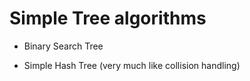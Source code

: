 #  Simple Tree algorithms 

* Binary Search Tree

* Simple Hash Tree (very much like collision handling)